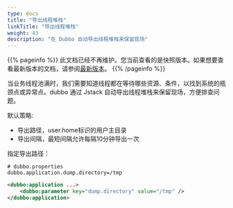 ```yaml
---
type: docs
title: "导出线程堆栈"
linkTitle: "导出线程堆栈"
weight: 43
description: "在 Dubbo 自动导出线程堆栈来保留现场"
---
```


{{% pageinfo %}} 此文档已经不再维护。您当前查看的是快照版本。如果想要查看最新版本的文档，请参阅[最新版本](/zh-cn/docs3-v2/java-sdk/advanced-features-and-usage/performance/dump/)。
{{% /pageinfo %}}

当业务线程池满时，我们需要知道线程都在等待哪些资源、条件，以找到系统的瓶颈点或异常点。dubbo 通过 Jstack 自动导出线程堆栈来保留现场，方便排查问题。

默认策略:

* 导出路径，user.home标识的用户主目录
* 导出间隔，最短间隔允许每隔10分钟导出一次

指定导出路径：
```properties
# dubbo.properties
dubbo.application.dump.directory=/tmp
```

```xml
<dubbo:application ...>
    <dubbo:parameter key="dump.directory" value="/tmp" />
</dubbo:application>
```